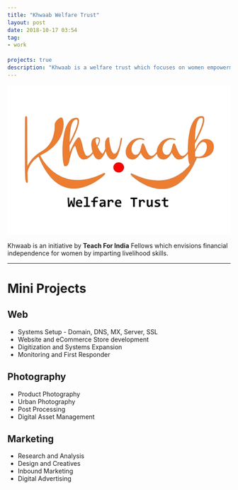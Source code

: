 ```yaml
---
title: "Khwaab Welfare Trust"
layout: post
date: 2018-10-17 03:54
tag:
- work

projects: true
description: "Khwaab is a welfare trust which focuses on women empowerment and education. "
---
```


![Logo](../assets/images/projects/khwaab-logo.png)

Khwaab is an initiative by **Teach For India** Fellows which envisions financial independence for women by imparting livelihood skills.

---

# Mini Projects
## Web
- Systems Setup - Domain, DNS, MX, Server, SSL 
- Website and eCommerce Store development 
- Digitization and Systems Expansion 
- Monitoring and First Responder

## Photography
- Product Photography
- Urban Photography
- Post Processing
- Digital Asset Management

## Marketing
- Research and Analysis
- Design and Creatives
- Inbound Marketing
- Digital Advertising